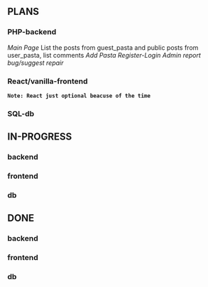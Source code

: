 ## PLANS
### PHP-backend
*Main Page*
List the posts from guest_pasta and public posts from user_pasta, list comments
*Add Pasta*
*Register-Login*
*Admin*
*report bug/suggest repair*
### React/vanilla-frontend
**`Note: React just optional beacuse of the time`**
### SQL-db

## IN-PROGRESS
### backend
### frontend
### db

## DONE
### backend
### frontend
### db